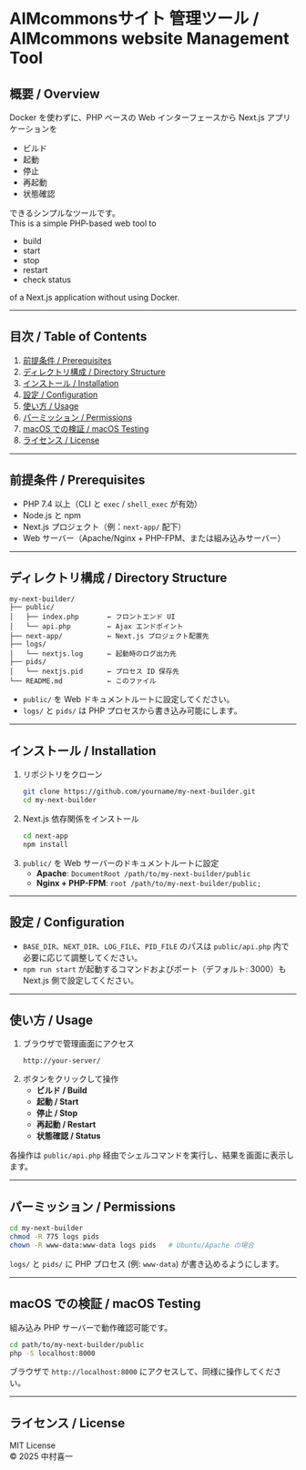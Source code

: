 # AIMcommonsサイト 管理ツール / AIMcommons website Management Tool

## 概要 / Overview
Docker を使わずに、PHP ベースの Web インターフェースから Next.js アプリケーションを  
- ビルド  
- 起動  
- 停止  
- 再起動  
- 状態確認  

できるシンプルなツールです。  
This is a simple PHP-based web tool to  
- build  
- start  
- stop  
- restart  
- check status  

of a Next.js application without using Docker.

---

## 目次 / Table of Contents
1. [前提条件 / Prerequisites](#前提条件--prerequisites)  
2. [ディレクトリ構成 / Directory Structure](#ディレクトリ構成--directory-structure)  
3. [インストール / Installation](#インストール--installation)  
4. [設定 / Configuration](#設定--configuration)  
5. [使い方 / Usage](#使い方--usage)  
6. [パーミッション / Permissions](#パーミッション--permissions)  
7. [macOS での検証 / macOS Testing](#macos-での検証--macos-testing)  
8. [ライセンス / License](#ライセンス--license)

---

## 前提条件 / Prerequisites
- PHP 7.4 以上（CLI と `exec` / `shell_exec` が有効）  
- Node.js と npm  
- Next.js プロジェクト（例：`next-app/` 配下）  
- Web サーバー（Apache/Nginx + PHP-FPM、または組み込みサーバー）  

---

## ディレクトリ構成 / Directory Structure

```
my-next-builder/
├── public/
│   ├── index.php       ← フロントエンド UI  
│   └── api.php         ← Ajax エンドポイント  
├── next-app/           ← Next.js プロジェクト配置先  
├── logs/
│   └── nextjs.log      ← 起動時のログ出力先  
├── pids/
│   └── nextjs.pid      ← プロセス ID 保存先  
└── README.md           ← このファイル  
```

- `public/` を Web ドキュメントルートに設定してください。  
- `logs/` と `pids/` は PHP プロセスから書き込み可能にします。

---

## インストール / Installation
1. リポジトリをクローン  
   ```bash
   git clone https://github.com/yourname/my-next-builder.git
   cd my-next-builder
   ```
2. Next.js 依存関係をインストール  
   ```bash
   cd next-app
   npm install
   ```
3. `public/` を Web サーバーのドキュメントルートに設定  
   - **Apache**: `DocumentRoot /path/to/my-next-builder/public`  
   - **Nginx + PHP-FPM**: `root /path/to/my-next-builder/public;`

---

## 設定 / Configuration
- `BASE_DIR`、`NEXT_DIR`、`LOG_FILE`、`PID_FILE` のパスは `public/api.php` 内で必要に応じて調整してください。  
- `npm run start` が起動するコマンドおよびポート（デフォルト: 3000）も Next.js 側で設定してください。

---

## 使い方 / Usage
1. ブラウザで管理画面にアクセス  
   ```  
   http://your-server/
   ```  
2. ボタンをクリックして操作  
   - **ビルド / Build**  
   - **起動 / Start**  
   - **停止 / Stop**  
   - **再起動 / Restart**  
   - **状態確認 / Status**  

各操作は `public/api.php` 経由でシェルコマンドを実行し、結果を画面に表示します。

---

## パーミッション / Permissions
```bash
cd my-next-builder
chmod -R 775 logs pids
chown -R www-data:www-data logs pids   # Ubuntu/Apache の場合
```
`logs/` と `pids/` に PHP プロセス (例: `www-data`) が書き込めるようにします。

---

## macOS での検証 / macOS Testing
組み込み PHP サーバーで動作確認可能です。
```bash
cd path/to/my-next-builder/public
php -S localhost:8000
```
ブラウザで `http://localhost:8000` にアクセスして、同様に操作してください。

---

## ライセンス / License
MIT License  
© 2025 中村喜一
